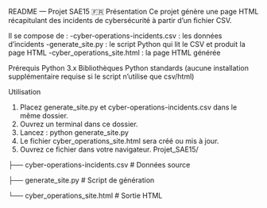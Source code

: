 README — Projet SAE15
🇫🇷 Présentation
Ce projet génère une page HTML récapitulant des incidents de cybersécurité à partir d’un fichier CSV.

Il se compose de :
-cyber-operations-incidents.csv : les données d’incidents
-generate_site.py : le script Python qui lit le CSV et produit la page HTML
-cyber_operations_site.html : la page HTML générée

Prérequis
Python 3.x
Bibliothèques Python standards (aucune installation supplémentaire requise si le script n’utilise que csv/html)

Utilisation
1. Placez generate_site.py et cyber-operations-incidents.csv dans le même dossier.
2. Ouvrez un terminal dans ce dossier.
3. Lancez :
python generate_site.py
4. Le fichier cyber_operations_site.html sera créé ou mis à jour.
5. Ouvrez ce fichier dans votre navigateur.
Projet_SAE15/

├── cyber-operations-incidents.csv   # Données source

├── generate_site.py                 # Script de génération

└── cyber_operations_site.html       # Sortie HTML

